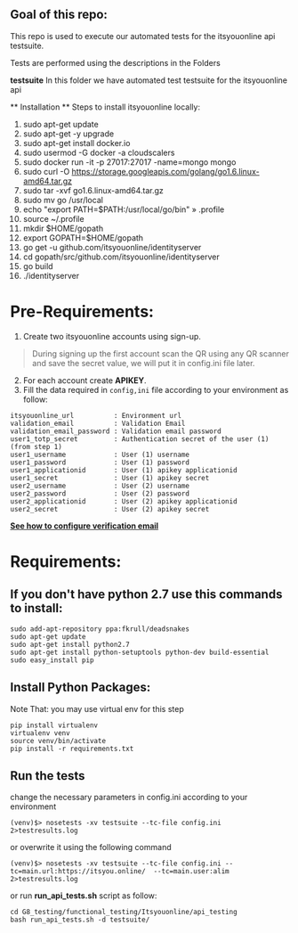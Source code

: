 
## Goal of this repo:
This repo is used to execute our automated tests for the itsyouonline api testsuite.

Tests are performed using the descriptions in the Folders

**testsuite**
In this folder we have automated test testsuite for the itsyouonline api

** Installation **
Steps to install itsyouonline locally:  
1. sudo apt-get update  
2. sudo apt-get -y upgrade  
3. sudo apt-get install docker.io  
4. sudo usermod -G docker -a cloudscalers  
5. sudo docker run -it -p 27017:27017 -name=mongo mongo  
6. sudo curl -O https://storage.googleapis.com/golang/go1.6.linux-amd64.tar.gz  
7. sudo tar -xvf go1.6.linux-amd64.tar.gz  
8. sudo mv go /usr/local  
9. echo "export PATH=\$PATH:/usr/local/go/bin" » .profile  
10. source ~/.profile  
11. mkdir $HOME/gopath  
12. export GOPATH=$HOME/gopath  
13. go get -u github.com/itsyouonline/identityserver  
14. cd gopath/src/github.com/itsyouonline/identityserver  
15. go build  
16. ./identityserver  


# Pre-Requirements:

1. Create two itsyouonline accounts using sign-up.

> During signing up the first account scan the QR using any QR scanner and save the secret value, we will put it in config.ini file later.

2. For each account create **APIKEY**.
3. Fill the data required in ```config,ini``` file according to your environment as follow:

```
itsyouonline_url          : Environment url
validation_email          : Validation Email
validation_email_password : Validation email password
user1_totp_secret         : Authentication secret of the user (1) (from step 1)
user1_username            : User (1) username
user1_password            : User (1) password
user1_applicationid       : User (1) apikey applicationid
user1_secret              : User (1) apikey secret
user2_username            : User (2) username
user2_password            : User (2) password
user2_applicationid       : User (2) apikey applicationid
user2_secret              : User (2) apikey secret
```

<a href="vmail_config.md"><b> See how to configure verification email</b></a>



# Requirements:

If you don't have python 2.7 use this commands to install:
-----------------------------------------------------------
```
sudo add-apt-repository ppa:fkrull/deadsnakes
sudo apt-get update
sudo apt-get install python2.7
sudo apt-get install python-setuptools python-dev build-essential
sudo easy_install pip
```

Install Python Packages:
------------------------
Note That: you may use virtual env for this step
```
pip install virtualenv
virtualenv venv
source venv/bin/activate
pip install -r requirements.txt
```

Run the tests
---------------
change the necessary parameters in config.ini according to your environment
```
(venv)$> nosetests -xv testsuite --tc-file config.ini  2>testresults.log
```

or overwrite it using the following command
```
(venv)$> nosetests -xv testsuite --tc-file config.ini --tc=main.url:https://itsyou.online/  --tc=main.user:alim 2>testresults.log
```

or run **run_api_tests.sh** script as follow:
```
cd G8_testing/functional_testing/Itsyouonline/api_testing
bash run_api_tests.sh -d testsuite/
```

